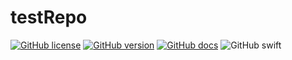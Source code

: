 # testRepo

[![GitHub license](https://img.shields.io/github/license/Geotab/mobile-sdk-ios)](https://github.com/Geotab/mobile-sdk-ios/blob/main/LICENSE) [![GitHub version](https://img.shields.io/badge/version-1.1-brightgreen)](https://github.com/Geotab/mobile-sdk-ios) [![GitHub docs](https://img.shields.io/badge/docs-1.1-brightgreen)](https://geotab.github.io/mobile-sdk-ios/Classes/DriveViewController.html) ![GitHub swift](https://img.shields.io/badge/swift-4%20%7C%204.2%20%7C%205-brightgreen)

